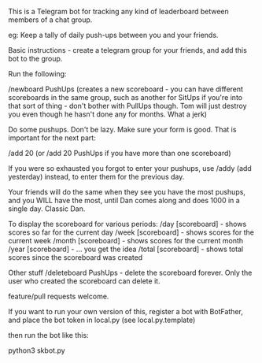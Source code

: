 This is a Telegram bot for tracking any kind of leaderboard between members of a chat group.

eg: Keep a tally of daily push-ups between you and your friends.

Basic instructions - create a telegram group for your friends, and add this bot to the group.

Run the following:

/newboard PushUps (creates a new scoreboard - you can have different scoreboards in the same group, such as another for SitUps if you're into that sort of thing - don't bother with PullUps though.  Tom will just destroy you even though he hasn't done any for months.  What a jerk)

Do some pushups.  Don't be lazy.  Make sure your form is good.  That is important for the next part:

/add 20 (or /add 20 PushUps if you have more than one scoreboard)

If you were so exhausted you forgot to enter your pushups, use /addy (add yesterday) instead, to enter them for the previous day.

Your friends will do the same when they see you have the most pushups, and you WILL have the most, until Dan comes along and does 1000 in a single day.  Classic Dan.

To display the scoreboard for various periods:
/day [scoreboard]   - shows scores so far for the current day
/week [scoreboard]  - shows scores for the current week
/month [scoreboard] - shows scores for the current month
/year [scoreboard]  - ... you get the idea
/total [scoreboard] - shows total scores since the scoreboard was created

Other stuff
/deleteboard PushUps - delete the scoreboard forever.  Only the user who created the scoreboard can delete it.

feature/pull requests welcome. 

If you want to run your own version of this, register a bot with BotFather, and place the bot token in local.py (see local.py.template)

then run the bot like this:

python3 skbot.py
